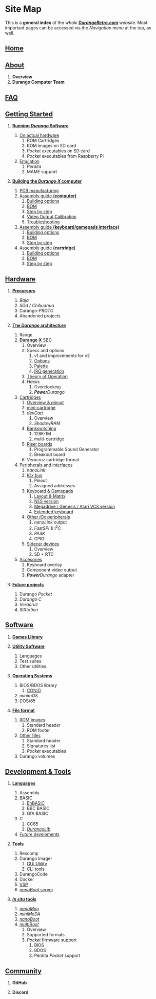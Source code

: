 # Site Map

This is a **general index** of the _whole [**DurangoRetro.com**](index.md) website_. Most important pages can be accessed via the _Navigation menu_ at the top, as well.

## [Home](index.md)

## [About](about.md)

1. **Overview**
1. **Durango Computer Team**

## [FAQ](faq.md)

## [Getting Started](started.md)

1. [**Running _Durango_ Software**](start/running.md)
	1. [On actual hardware](start/run/hard.md)
		1. ROM Cartridges
		1. ROM images on SD card
		1. _Pocket_ executables on SD card
		1. _Pocket_ executables from Raspberry Pi
	1. [Emulation](start/run/emulation.md)
		1. _Perdita_
		1. MAME support

1. [**Building the _Durango·X_ computer**](start/building.md)
	1. [PCB manufacturing](start/build/pcb.md)
	1. [Assembly guide **(computer)**](start/build/durango.md)
		1. [Building options](start/build/computer/options.md)
		1. [BOM](start/build/computer/bom.md)
		1. [Step by step](start/build/computer/steps.md)
		1. [Video Output Calibration](start/build/computer/vdu_calib.md)
		1. [Troubleshooting](start/build/computer/troubleshoot.md)
	1. [Assembly guide **(keyboard/gamepads interface)**](start/build/keyboard.md)
		1. [Building options](start/build/kbd/options.md)
		1. [BOM](start/build/kbd/bom.md)
		1. [Step by step](start/build/kbd/steps.md)
	1. [Assembly guide **(cartridge)**](start/build/cartridge.md)
		1. [Building options](start/build/cart/options.md)
		1. [BOM](start/build/cart/bom.md)
		1. [Step by step](start/build/cart/steps.md)

## [Hardware](hardware.md)

1. [**Precursors**](hard/previous.md)
	1. _Baja_
	1. _SDd / Chihuahua_
	1. Durango-*PROTO*
	1. Abandoned projects

1. [**The _Durango_ architecture**](hard/arch.md)
	1. Range
	1. [**Durango·X** SBC](hard/durango.md)
		1. Overview
		1. Specs and options
			1. v1 and improvements for v2
			1. [Options](hard/dx/options.md)
			1. [Palette](hard/dx/palette.md)
			1. [IRQ generation](hard/dx/irq.md)
		1. [Theory of Operation](hard/dx/theory.md)
		1. _Hacks_
			1. Overclocking
			1. _**Power**Durango_
	1. [Cartridges](hard/cartridges.md)
		1. [Overview & pinout](hard/cart/pinout.md)
		1. [mini-cartridge](hard/cart/mini.md)
		1. [_devCart_](hard/cart/dev.md)
			1. Overview
			1. _ShadowRAM_
		1. [Bankswitching](hard/cart/banks.md)
			1. 128K-1M
			1. multi-cartridge
		1. [Riser boards](hard/cart/riser.md)
			1. Programmable Sound Generator
			1. Breakout board
		1. _Veracruz_ cartridge format
	1. [Peripherals and interfaces](hard/interfaces.md)
		1. _nanoLink_
		1. [_IOx_ bus](hard/bus/iox.md)
			1. Pinout
			1. Assigned addresses
		1. [Keyboard & Gamepads](hard/keyboard.md)
			1. [Layout & Matrix](hard/kbd/layout.md)
			1. [NES version](hard/kbd/nes.md)
			1. [Megadrive / Genesis / Atari VCS version](hard/kbd/md.md)
			1. [Extended keyboard](hard/kbd/ext.md)
		1. [Other _IOx_ peripherals](hard/bus/periph.md)
			1. _nanoLink_ output
			1. _FastSPI_ & I<sup>2</sup>C
			1. _PASK_
			1. GPIO
		1. [Sidecar devices](hard/bus/sidecar.md)
			1. Overview
			1. SD + RTC
	1. [Accesories](hard/acc.md)
		1. Keyboard overlay
		1. Component video output
		1. _**Power**Durango_ adapter

1. [**Future projects**](hard/future.md)
	1. Durango _Pocket_
	1. _Durango·C_
	1. _Veracruz_
	1. _SIXtation_

## [Software](software.md)

1. [**Games Library**](soft/games.md)
1. [**Utility Software**](soft/utils.md)
	1. Languages
	1. Test suites
	1. Other utilities

1. [**Operating Systems**](soft/os.md)
	1. BIOS/BDOS library
		1. [CONIO](soft/os/conio.md)
	1. _minimOS_
	1. DOS/65

1. [**File format**](soft/filesys.md)
	1. [ROM images](soft/sys/rom.md)
		1. Standard header
		1. ROM footer
 	1. [Other files](soft/sys/files.md)
		1. Standard header
		1. Signatures list
		1. _Pocket_ executables
	1. Durango volumes

## [Development & Tools](tools.md)

1. [**Languages**](dev/language.md)
	1. Assembly
	1. BASIC
		1. [EhBASIC](dev/lang/ehbasic.md)
		1. BBC BASIC
		1. GfA BASIC
	1. _C_
		1. CC65
		1. [_DurangoLib_](dev/lang/durangolib.md)
	1. [Future develoments](dev/lang/other.md)

1. [**Tools**](dev/tools.md)
	1. Rescomp
	1. Durango Imager
		1. [GUI Utility](dev/tool/gui.md)
		1. [CLI tools](dev/tool/cli.md)
	1. DurangoCode
	1. Docker
	1. [VSP](dev/tool/vsp.md)
	1. [_nanoBoot_ server](dev/tool/nanoboot.md)

1. [**_In situ_ tools**](dev/insitu.md)
	1. [_nanoMon_](dev/6502/nanomon.md)
 	1. [_miniMoDA_](dev/6502/minimoda.md)
	1. [_nanoBoot_](dev/6502/nanoboot.md)
	1. [_multiBoot_](dev/6502/multiboot.md)
		1. Overview
		1. Supported formats
		1. _Pocket_ firmware support
			1. BIOS
			1. BDOS
			1. Perdita _Pocket_ support

## [Community](community.md)

1. **GitHub**

1. **Discord**
